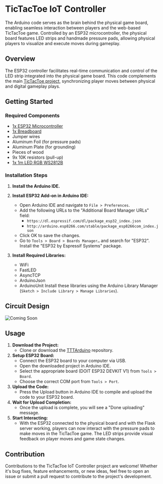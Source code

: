 # TicTacToe IoT Controller

The Arduino code serves as the brain behind the physical game board, enabling seamless interaction between players and the web-based TicTacToe game. Controlled by an ESP32 microcontroller, the physical board features LED strips and handmade pressure pads, allowing physical players to visualize and execute moves during gameplay.

## Overview

The ESP32 controller facilitates real-time communication and control of the LED strip integrated into the physical game board. This code complements the main [TicTacToe project](https://github.com/JPeiroteu/tic-tac-toe/), synchronizing player moves between physical and digital gameplay plays.

## Getting Started

### Required Components
- [1x ESP32 Microcontroller](https://www.amazon.de/-/en/ESP-32S-Development-Bluetooth-Microcontroller-ESP-WROOM-32/dp/B07XH45MWW/ref=sr_1_19?crid=G8IZGQUA1J2V&keywords=esp32&qid=1651326820&sprefix=esp32%2Caps%2C95&sr=8-19)
- [1x Breadboard](https://www.amazon.de/-/en/AZDelivery-Breadboard-Kit-Compatible-Book/dp/B078JGQKWP/ref=sr_1_6?crid=26659W6VDD48R&keywords=breadboards&qid=1651318781&sprefix=breadboards%2Caps%2C107&sr=8-6)
- Jumper wires
- Aluminum Foil (for pressure pads)
- Aluminum Plate (for grounding)
- Pieces of wood
- 9x 10K resistors (pull-up)
- [1x 1m LED RGB WS2812B](https://amzn.eu/d/iV5lQFY) 

### Installation Steps
1. **Install the Arduino IDE.**
2. **Install ESP32 Add-on in Arduino IDE:**
   - Open Arduino IDE and navigate to `File > Preferences`.
   - Add the following URLs to the "Additional Board Manager URLs" field:
     - `https://dl.espressif.com/dl/package_esp32_index.json`
     - `http://arduino.esp8266.com/stable/package_esp8266com_index.json`
   - Click OK to save the changes.
   - Go to `Tools > Board > Boards Manager…` and search for "ESP32". Install the "ESP32 by Espressif Systems" package.

3. **Install Required Libraries:**
   - WiFi
   - FastLED
   - AsyncTCP
   - ArduinoJson
   - ArduinoUnit
Install these libraries using the Arduino Library Manager (`Sketch > Include Library > Manage Libraries`).

## Circuit Design
![Coming Soon]()

## Usage

1. **Download the Project:**
   - Clone or download the [TTTArduino](https://github.com/JPeiroteu/TTTArduino) repository.
2. **Setup ESP32 Board:**
   - Connect the ESP32 board to your computer via USB.
   - Open the downloaded project in Arduino IDE.
   - Select the appropriate board (DOIT ESP32 DEVKIT V1) from `Tools > Board`.
   - Choose the correct COM port from `Tools > Port`.
3. **Upload the Code:**
   - Press the Upload button in Arduino IDE to compile and upload the code to your ESP32 board.
4. **Wait for Upload Completion:**
   - Once the upload is complete, you will see a "Done uploading" message.
5. **Start Interacting:**
   - With the ESP32 connected to the physical board and with the Flask server working, players can now interact with the pressure pads to make moves in the TicTacToe game. The LED strips provide visual feedback on player moves and game state changes.

## Contribution

Contributions to the TicTacToe IoT Controller project are welcome! Whether it's bug fixes, feature enhancements, or new ideas, feel free to open an issue or submit a pull request to contribute to the project's development.
